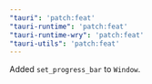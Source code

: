 ```yaml
---
"tauri": 'patch:feat'
"tauri-runtime": 'patch:feat'
"tauri-runtime-wry": 'patch:feat'
"tauri-utils": 'patch:feat'
---
```


Added `set_progress_bar` to `Window`.

